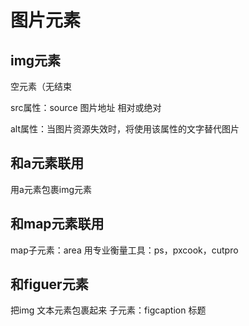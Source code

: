 # 图片元素

## img元素
空元素（无结束</img>

src属性：source
图片地址 相对或绝对

alt属性：当图片资源失效时，将使用该属性的文字替代图片

## 和a元素联用
用a元素包裹img元素

## 和map元素联用
<map>
map子元素：area
用专业衡量工具：ps，pxcook，cutpro

## 和figuer元素
把img 文本元素包裹起来
子元素：figcaption 标题

